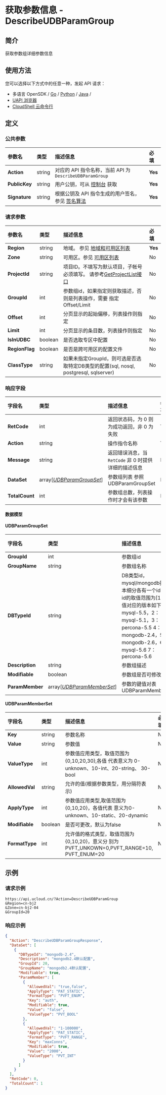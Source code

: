 # 获取参数信息 - DescribeUDBParamGroup

## 简介

获取参数组详细参数信息






## 使用方法

您可以选择以下方式中的任意一种，发起 API 请求：
- 多语言 OpenSDK / [Go](https://github.com/ucloud/ucloud-sdk-go) / [Python](https://github.com/ucloud/ucloud-sdk-python3) / [Java](https://github.com/ucloud/ucloud-sdk-java) /
- [UAPI 浏览器](https://console.ucloud.cn/uapi/detail?id=DescribeUDBParamGroup)
- [CloudShell 云命令行](https://shell.ucloud.cn/)


## 定义

### 公共参数

| 参数名 | 类型 | 描述信息 | 必填 |
|:---|:---|:---|:---|
| **Action**     | string  | 对应的 API 指令名称，当前 API 为 `DescribeUDBParamGroup`                        | **Yes** |
| **PublicKey**  | string  | 用户公钥，可从 [控制台](https://console.ucloud.cn/uapi/apikey) 获取                                             | **Yes** |
| **Signature**  | string  | 根据公钥及 API 指令生成的用户签名，参见 [签名算法](api/summary/signature.md)  | **Yes** |

### 请求参数

| 参数名 | 类型 | 描述信息 | 必填 |
|:---|:---|:---|:---|
| **Region** | string | 地域。 参见 [地域和可用区列表](api/summary/regionlist) |**Yes**|
| **Zone** | string | 可用区。参见 [可用区列表](api/summary/regionlist) |No|
| **ProjectId** | string | 项目ID。不填写为默认项目，子帐号必须填写。 请参考[GetProjectList接口](api/summary/get_project_list) |No|
| **GroupId** | int | 参数组id，如果指定则获取描述，否则是列表操作，需要 指定Offset/Limit |No|
| **Offset** | int | 分页显示的起始偏移，列表操作则指定 |No|
| **Limit** | int | 分页显示的条目数，列表操作则指定 |No|
| **IsInUDBC** | boolean | 是否选取专区中配置 |No|
| **RegionFlag** | boolean | 是否是跨可用区的配置文件 |No|
| **ClassType** | string | 如果未指定GroupId，则可选是否选取特定DB类型的配置(sql, nosql, postgresql, sqlserver) |No|

### 响应字段

| 字段名 | 类型 | 描述信息 | 必填 |
|:---|:---|:---|:---|
| **RetCode** | int | 返回状态码，为 0 则为成功返回，非 0 为失败 |**Yes**|
| **Action** | string | 操作指令名称 |**Yes**|
| **Message** | string | 返回错误消息，当 `RetCode` 非 0 时提供详细的描述信息 |No|
| **DataSet** | array[[*UDBParamGroupSet*](#UDBParamGroupSet)] | 参数组列表 参照UDBParamGroupSet |No|
| **TotalCount** | int | 参数组总数，列表操作时才会有该参数 |No|

#### 数据模型


#### UDBParamGroupSet

| 字段名 | 类型 | 描述信息 | 必填 |
|:---|:---|:---|:---|
| **GroupId** | int | 参数组id |No|
| **GroupName** | string | 参数组名称 |No|
| **DBTypeId** | string | DB类型id，mysql/mongodb按版本细分各有一个id 目前id的取值范围为[1,7],数值对应的版本如下 1：mysql-5.5，2：mysql-5.1，3：percona-5.5 4：mongodb-2.4，5：mongodb-2.6，6：mysql-5.6 7：percona-5.6 |No|
| **Description** | string | 参数组描述 |No|
| **Modifiable** | boolean | 参数组是否可修改 |No|
| **ParamMember** | array[[*UDBParamMemberSet*](#UDBParamMemberSet)] | 参数的键值对表 UDBParamMemberSet |No|

#### UDBParamMemberSet

| 字段名 | 类型 | 描述信息 | 必填 |
|:---|:---|:---|:---|
| **Key** | string | 参数名称 |No|
| **Value** | string | 参数值 |No|
| **ValueType** | int | 参数值应用类型，取值范围为{0,10,20,30},各值 代表意义为 0-unknown、10-int、20-string、 30-bool |No|
| **AllowedVal** | string | 允许的值(根据参数类型，用分隔符表示) |No|
| **ApplyType** | int | 参数值应用类型,取值范围为{0,10,20}，各值代表 意义为0-unknown、10-static、20-dynamic |No|
| **Modifiable** | boolean | 是否可更改，默认为false |No|
| **FormatType** | int | 允许值的格式类型，取值范围为{0,10,20}，意义分 别为PVFT_UNKOWN=0,PVFT_RANGE=10, PVFT_ENUM=20 |No|

## 示例

### 请求示例
    
```
https://api.ucloud.cn/?Action=DescribeUDBParamGroup
&Region=cn-bj2
&Zone=cn-bj2-04
&GroupId=20                               
```

### 响应示例
    
```json
{
  "Action": "DescribeUDBParamGroupResponse",
  "DataSet": [
    {
      "DBTypeId": "mongodb-2.4",
      "Description": "mongodb2.4默认配置",
      "GroupId": 20,
      "GroupName": "mongodb2.4默认配置",
      "Modifiable": true,
      "ParamMember": [
        {
          "AllowedVal": "true,false",
          "ApplyType": "PAT_STATIC",
          "FormatType": "PVFT_ENUM",
          "Key": "auth",
          "Modifiable": true,
          "Value": "false",
          "ValueType": "PVT_BOOL"
        },
        {
          "AllowedVal": "1-100000",
          "ApplyType": "PAT_STATIC",
          "FormatType": "PVFT_RANGE",
          "Key": "maxConns",
          "Modifiable": true,
          "Value": "2000",
          "ValueType": "PVT_INT"
        }
      ]
    }
  ],
  "RetCode": 0,
  "TotalCount": 1
}
```





